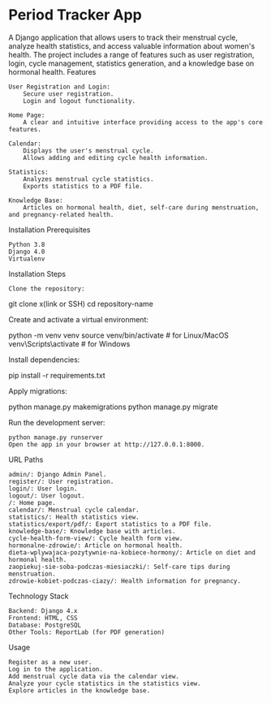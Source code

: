 # Period Tracker App

A Django application that allows users to track their menstrual cycle, analyze health statistics, and access valuable information about women's health. The project includes a range of features such as user registration, login, cycle management, statistics generation, and a knowledge base on hormonal health.
Features

    User Registration and Login:
        Secure user registration.
        Login and logout functionality.

    Home Page:
        A clear and intuitive interface providing access to the app's core features.

    Calendar:
        Displays the user's menstrual cycle.
        Allows adding and editing cycle health information.

    Statistics:
        Analyzes menstrual cycle statistics.
        Exports statistics to a PDF file.

    Knowledge Base:
        Articles on hormonal health, diet, self-care during menstruation, and pregnancy-related health.

Installation
Prerequisites

    Python 3.8
    Django 4.0
    Virtualenv

Installation Steps

    Clone the repository:

git clone x(link or SSH)
cd repository-name

Create and activate a virtual environment:

python -m venv venv
source venv/bin/activate   # for Linux/MacOS
venv\Scripts\activate      # for Windows

Install dependencies:

pip install -r requirements.txt

Apply migrations:

python manage.py makemigrations
python manage.py migrate

Run the development server:

    python manage.py runserver
    Open the app in your browser at http://127.0.0.1:8000.

URL Paths

    admin/: Django Admin Panel.
    register/: User registration.
    login/: User login.
    logout/: User logout.
    /: Home page.
    calendar/: Menstrual cycle calendar.
    statistics/: Health statistics view.
    statistics/export/pdf/: Export statistics to a PDF file.
    knowledge-base/: Knowledge base with articles.
    cycle-health-form-view/: Cycle health form view.
    hormonalne-zdrowie/: Article on hormonal health.
    dieta-wplywajaca-pozytywnie-na-kobiece-hormony/: Article on diet and hormonal health.
    zaopiekuj-sie-soba-podczas-miesiaczki/: Self-care tips during menstruation.
    zdrowie-kobiet-podczas-ciazy/: Health information for pregnancy.

Technology Stack

    Backend: Django 4.x
    Frontend: HTML, CSS
    Database: PostgreSQL
    Other Tools: ReportLab (for PDF generation)

Usage

    Register as a new user.
    Log in to the application.
    Add menstrual cycle data via the calendar view.
    Analyze your cycle statistics in the statistics view.
    Explore articles in the knowledge base.